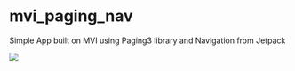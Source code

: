 # mvi_paging_nav
Simple App built on MVI using Paging3 library and Navigation from Jetpack

![](images/sample1.gif)